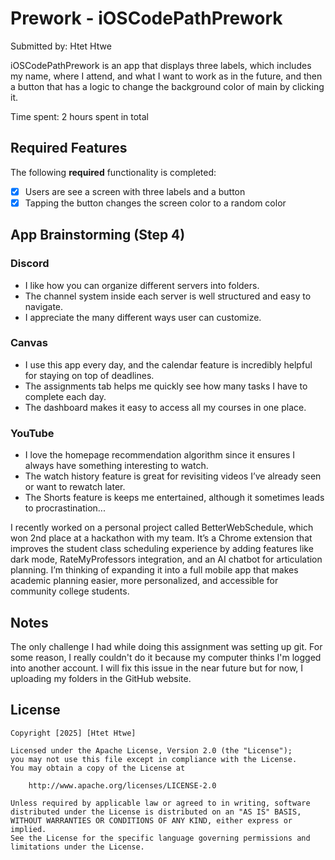 # Prework - iOSCodePathPrework

Submitted by: Htet Htwe

iOSCodePathPrework is an app that displays three labels, which includes my name, where I attend, and what I want to work as in the future, and then a button that has a logic to change the background color of main by clicking it.

Time spent: 2 hours spent in total

## Required Features

The following **required** functionality is completed:

- [X] Users are see a screen with three labels and a button
- [X] Tapping the button changes the screen color to a random color

## App Brainstorming (Step 4)

### Discord
- I like how you can organize different servers into folders.
- The channel system inside each server is well structured and easy to navigate.
- I appreciate the many different ways user can customize.

### Canvas
- I use this app every day, and the calendar feature is incredibly helpful for staying on top of deadlines.
- The assignments tab helps me quickly see how many tasks I have to complete each day.
- The dashboard makes it easy to access all my courses in one place.

### YouTube
- I love the homepage recommendation algorithm since it ensures I always have something interesting to watch.
- The watch history feature is great for revisiting videos I’ve already seen or want to rewatch later.
- The Shorts feature is keeps me entertained, although it sometimes leads to procrastination...

I recently worked on a personal project called BetterWebSchedule, which won 2nd place at a hackathon with my team. It’s a Chrome extension that improves the student class scheduling experience by adding features like dark mode, RateMyProfessors integration, and an AI chatbot for articulation planning. I’m thinking of expanding it into a full mobile app that makes academic planning easier, more personalized, and accessible for community college students.

## Notes

The only challenge I had while doing this assignment was setting up git. For some reason, I really couldn't do it because my computer thinks I'm logged into another account. I will fix this issue in the near future but for now, I uploading my folders in the GitHub website. 

## License

    Copyright [2025] [Htet Htwe]

    Licensed under the Apache License, Version 2.0 (the "License");
    you may not use this file except in compliance with the License.
    You may obtain a copy of the License at

        http://www.apache.org/licenses/LICENSE-2.0

    Unless required by applicable law or agreed to in writing, software
    distributed under the License is distributed on an "AS IS" BASIS,
    WITHOUT WARRANTIES OR CONDITIONS OF ANY KIND, either express or implied.
    See the License for the specific language governing permissions and
    limitations under the License.

